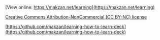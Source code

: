 [View online: https://makzan.net/learning](https://makzan.net/learning)

[Creative Commons Attribution-NonCommercial (CC BY-NC) license](https://creativecommons.org/licenses/by-nc/4.0/)

[https://github.com/makzan/learning-how-to-learn-deck](https://github.com/makzan/learning-how-to-learn-deck)